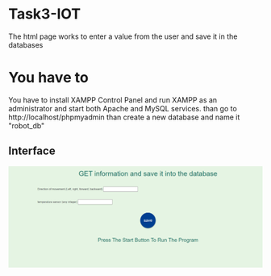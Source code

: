 # Task3-IOT
The html page works to enter a value from the user and save it in the databases

# You have to
You have to install XAMPP Control Panel
and run XAMPP as an administrator and start both Apache and MySQL services.
than go to http://localhost/phpmyadmin
than create a new database and name it "robot_db"


## Interface
![image](save3.png)


